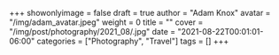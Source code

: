 +++
showonlyimage = false
draft = true
author = "Adam Knox"
avatar = "/img/adam_avatar.jpeg"
weight = 0
title = ""
cover = "/img/post/photography/2021_08/.jpg"
date = "2021-08-22T00:01:01-06:00"
categories = ["Photography", "Travel"]
tags = []
+++
<!--more-->
